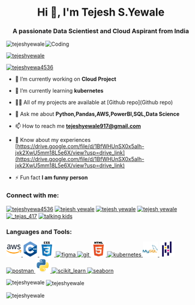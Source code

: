 
<h1 align="center">Hi 👋, I'm Tejesh S.Yewale</h1>
<h3 align="center">A passionate Data Scientiest and Cloud Aspirant from India</h3>
<img align="right" alt="Coding"width="400" src="https://camo.githubusercontent.com/4d9f5ecceb711eec6e2018f38a5677dc657c9738d4a65ba3b928c41c0a45b439/68747470733a2f2f6d69726f2e6d656469756d2e636f6d2f6d61782f313336302f302a37513379765349765f7430696f4a2d5a2e676966">

<p align="left"> <img src="https://komarev.com/ghpvc/?username=tejeshyewale&label=Profile%20views&color=0e75b6&style=flat" alt="tejeshyewale" /> </p>

<p align="left"> <a href="https://github.com/ryo-ma/github-profile-trophy"><img src="https://github-profile-trophy.vercel.app/?username=tejeshyewale" alt="tejeshyewale" /></a> </p>

<p align="left"> <a href="https://twitter.com/tejeshyewa4536" target="blank"><img src="https://img.shields.io/twitter/follow/tejeshyewa4536?logo=twitter&style=for-the-badge" alt="tejeshyewa4536" /></a> </p>

- 🔭 I’m currently working on **Cloud Project**

- 🌱 I’m currently learning **kubernetes**

- 👨‍💻 All of my projects are available at [Github repo](Github repo)

- 💬 Ask me about **Python,Pandas,AWS,PowerBI,SQL,Data Science**

- 📫 How to reach me **tejeshyewale917@gmail.com**

- 📄 Know about my experiences [https://drive.google.com/file/d/1BfWHUnSX0x5aIh-jxk2XwU5mm18L5e6X/view?usp=drive_link](https://drive.google.com/file/d/1BfWHUnSX0x5aIh-jxk2XwU5mm18L5e6X/view?usp=drive_link)

- ⚡ Fun fact **I am funny person**

<h3 align="left">Connect with me:</h3>
<p align="left">
<a href="https://twitter.com/tejeshyewa4536" target="blank"><img align="center" src="https://raw.githubusercontent.com/rahuldkjain/github-profile-readme-generator/master/src/images/icons/Social/twitter.svg" alt="tejeshyewa4536" height="30" width="40" /></a>
<a href="https://linkedin.com/in/tejesh yewale" target="blank"><img align="center" src="https://raw.githubusercontent.com/rahuldkjain/github-profile-readme-generator/master/src/images/icons/Social/linked-in-alt.svg" alt="tejesh yewale" height="30" width="40" /></a>
<a href="https://kaggle.com/tejesh yewale" target="blank"><img align="center" src="https://raw.githubusercontent.com/rahuldkjain/github-profile-readme-generator/master/src/images/icons/Social/kaggle.svg" alt="tejesh yewale" height="30" width="40" /></a>
<a href="https://fb.com/tejesh yewale" target="blank"><img align="center" src="https://raw.githubusercontent.com/rahuldkjain/github-profile-readme-generator/master/src/images/icons/Social/facebook.svg" alt="tejesh yewale" height="30" width="40" /></a>
<a href="https://instagram.com/_tejas_417" target="blank"><img align="center" src="https://raw.githubusercontent.com/rahuldkjain/github-profile-readme-generator/master/src/images/icons/Social/instagram.svg" alt="_tejas_417" height="30" width="40" /></a>
<a href="https://www.youtube.com/c/talking kids" target="blank"><img align="center" src="https://raw.githubusercontent.com/rahuldkjain/github-profile-readme-generator/master/src/images/icons/Social/youtube.svg" alt="talking kids" height="30" width="40" /></a>
</p>

<h3 align="left">Languages and Tools:</h3>
<p align="left"> <a href="https://aws.amazon.com" target="_blank" rel="noreferrer"> <img src="https://raw.githubusercontent.com/devicons/devicon/master/icons/amazonwebservices/amazonwebservices-original-wordmark.svg" alt="aws" width="40" height="40"/> </a> <a href="https://www.w3schools.com/cpp/" target="_blank" rel="noreferrer"> <img src="https://raw.githubusercontent.com/devicons/devicon/master/icons/cplusplus/cplusplus-original.svg" alt="cplusplus" width="40" height="40"/> </a> <a href="https://www.w3schools.com/css/" target="_blank" rel="noreferrer"> <img src="https://raw.githubusercontent.com/devicons/devicon/master/icons/css3/css3-original-wordmark.svg" alt="css3" width="40" height="40"/> </a> <a href="https://www.figma.com/" target="_blank" rel="noreferrer"> <img src="https://www.vectorlogo.zone/logos/figma/figma-icon.svg" alt="figma" width="40" height="40"/> </a> <a href="https://git-scm.com/" target="_blank" rel="noreferrer"> <img src="https://www.vectorlogo.zone/logos/git-scm/git-scm-icon.svg" alt="git" width="40" height="40"/> </a> <a href="https://www.w3.org/html/" target="_blank" rel="noreferrer"> <img src="https://raw.githubusercontent.com/devicons/devicon/master/icons/html5/html5-original-wordmark.svg" alt="html5" width="40" height="40"/> </a> <a href="https://kubernetes.io" target="_blank" rel="noreferrer"> <img src="https://www.vectorlogo.zone/logos/kubernetes/kubernetes-icon.svg" alt="kubernetes" width="40" height="40"/> </a> <a href="https://www.mysql.com/" target="_blank" rel="noreferrer"> <img src="https://raw.githubusercontent.com/devicons/devicon/master/icons/mysql/mysql-original-wordmark.svg" alt="mysql" width="40" height="40"/> </a> <a href="https://pandas.pydata.org/" target="_blank" rel="noreferrer"> <img src="https://raw.githubusercontent.com/devicons/devicon/2ae2a900d2f041da66e950e4d48052658d850630/icons/pandas/pandas-original.svg" alt="pandas" width="40" height="40"/> </a> <a href="https://postman.com" target="_blank" rel="noreferrer"> <img src="https://www.vectorlogo.zone/logos/getpostman/getpostman-icon.svg" alt="postman" width="40" height="40"/> </a> <a href="https://www.python.org" target="_blank" rel="noreferrer"> <img src="https://raw.githubusercontent.com/devicons/devicon/master/icons/python/python-original.svg" alt="python" width="40" height="40"/> </a> <a href="https://scikit-learn.org/" target="_blank" rel="noreferrer"> <img src="https://upload.wikimedia.org/wikipedia/commons/0/05/Scikit_learn_logo_small.svg" alt="scikit_learn" width="40" height="40"/> </a> <a href="https://seaborn.pydata.org/" target="_blank" rel="noreferrer"> <img src="https://seaborn.pydata.org/_images/logo-mark-lightbg.svg" alt="seaborn" width="40" height="40"/> </a> </p>

<p><img align="left" src="https://github-readme-stats.vercel.app/api/top-langs?username=tejeshyewale&show_icons=true&locale=en&layout=compact" alt="tejeshyewale" /></p>

<p>&nbsp;<img align="center" src="https://github-readme-stats.vercel.app/api?username=tejeshyewale&show_icons=true&locale=en" alt="tejeshyewale" /></p>

<p><img align="center" src="https://github-readme-streak-stats.herokuapp.com/?user=tejeshyewale&" alt="tejeshyewale" /></p>
